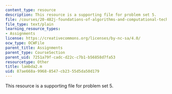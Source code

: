 ```yaml
---
content_type: resource
description: This resource is a supporting file for problem set 5.
file: /courses/20-482j-foundations-of-algorithms-and-computational-techniques-in-systems-biology-spring-2006/87ae668a99688547cb2355d5da50d179_lambda2.m
file_type: text/plain
learning_resource_types:
- Assignments
license: https://creativecommons.org/licenses/by-nc-sa/4.0/
ocw_type: OCWFile
parent_title: Assignments
parent_type: CourseSection
parent_uid: 7251a79f-cadc-d22c-c7b1-b56858d7fa53
resourcetype: Other
title: lambda2.m
uid: 87ae668a-9968-8547-cb23-55d5da50d179
---
```

This resource is a supporting file for problem set 5.